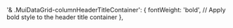 '& .MuiDataGrid-columnHeaderTitleContainer': {
      fontWeight: 'bold', // Apply bold style to the header title container
    },
